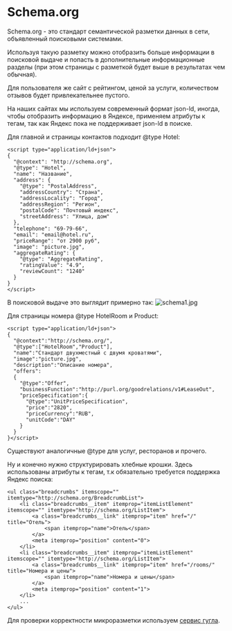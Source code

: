 # Schema.org
Schema.org - это стандарт семантической разметки данных в сети, объявленный поисковыми системами.

Используя такую разметку можно отобразить больше информации в поисковой выдаче и попасть в дополнительные информационные разделы (при этом страницы с разметкой будет выше в результатах чем обычная).

Для пользователя же сайт с рейтингом, ценой за услуги, количеством отзывов будет привлекательнее пустого.

На наших сайтах мы используем современный формат json-ld, иногда, чтобы отобразить информацию в Яндексе, применяем атрибуты к тегам, так как Яндекс пока не поддерживает json-ld в поиске.

Для главной и страницы контактов подходит @type Hotel:
```
<script type="application/ld+json">
{
  "@context": "http://schema.org",
  "@type": "Hotel",
  "name": "Название",
  "address": {
    "@type": "PostalAddress",
    "addressCountry": "Страна",
    "addressLocality": "Город",
    "addressRegion": "Регион",
    "postalCode": "Почтовый индекс",
    "streetAddress": "Улица, дом"
  },
  "telephone": "69-79-66",
  "email": "email@hotel.ru",
  "priceRange": "от 2900 руб",
  "image": "picture.jpg",
  "aggregateRating": {
    "@type": "AggregateRating",
    "ratingValue": "4.9",
    "reviewCount": "1240"
  }
}
</script>
```

В поисковой выдаче это выглядит примерно так:
![schema1.jpg](http://atomicdocs.dev2.travelline.ru/resources/images/schema1.jpg)

Для страницы номера @type HotelRoom и Product:
```
<script type="application/ld+json">
{
  "@context":"http://schema.org/",
  "@type":["HotelRoom","Product"],
  "name":"Стандарт двухместный с двумя кроватями",
  "image":"picture.jpg",
  "description":"Описание номера",
  "offers":
  {
    "@type":"Offer",
    "businessFunction":"http://purl.org/goodrelations/v1#LeaseOut",
    "priceSpecification":{
      "@type":"UnitPriceSpecification",
      "price":"2820",
      "priceCurrency":"RUB",
      "unitCode":"DAY"
    }
  }
}</script>
```

Существуют аналогичные @type для услуг, ресторанов и прочего.

Ну и конечно нужно структурировать хлебные крошки. Здесь использованы атрибуты к тегам, т.к обязательно требуется поддержка Яндекс поиска:
```
<ul class="breadcrumbs" itemscope="" itemtype="http://schema.org/BreadcrumbList">
    <li class="breadcrumbs__item" itemprop="itemListElement" itemscope="" itemtype="http://schema.org/ListItem">
        <a class="breadcrumbs__link" itemprop="item" href="/" title="Отель">
            <span itemprop="name">Отель</span>
        </a>
        <meta itemprop="position" content="0">
    </li>
    <li class="breadcrumbs__item" itemprop="itemListElement" itemscope="" itemtype="http://schema.org/ListItem">
        <a class="breadcrumbs__link" itemprop="item" href="/rooms/" title="Номера и цены">
            <span itemprop="name">Номера и цены</span>
        </a>
        <meta itemprop="position" content="1">
    </li>
    ...
</ul>
```

Для проверки корректности микроразметки используем [сервис гугла](https://search.google.com/structured-data/testing-tool?hl=ru).